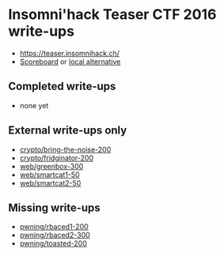 # Insomni'hack Teaser CTF 2016 write-ups

* <https://teaser.insomnihack.ch/>
* [Scoreboard](https://teaser.insomnihack.ch/) or [local alternative](./scoreboard)

## Completed write-ups

* none yet

## External write-ups only

* [crypto/bring-the-noise-200](crypto/bring-the-noise-200)
* [crypto/fridginator-200](crypto/fridginator-200)
* [web/greenbox-300](web/greenbox-300)
* [web/smartcat1-50](web/smartcat1-50)
* [web/smartcat2-50](web/smartcat2-50)

## Missing write-ups

* [pwning/rbaced1-200](pwning/rbaced1-200)
* [pwning/rbaced2-300](pwning/rbaced2-300)
* [pwning/toasted-200](pwning/toasted-200)